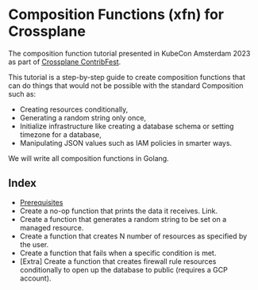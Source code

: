 # Composition Functions (xfn) for Crossplane

The composition function tutorial presented in KubeCon Amsterdam 2023 as part of
[Crossplane ContribFest](https://kccnceu2023.sched.com/event/1Hzcf).

This tutorial is a step-by-step guide to create composition functions that can
do things that would not be possible with the standard Composition such as:
* Creating resources conditionally,
* Generating a random string only once,
* Initialize infrastructure like creating a database schema or setting timezone
  for a database,
* Manipulating JSON values such as IAM policies in smarter ways.

We will write all composition functions in Golang.

## Index

* [Prerequisites](01-prerequisites.md)
* Create a no-op function that prints the data it receives. Link.
* Create a function that generates a random string to be set on a managed resource.
* Create a function that creates N number of resources as specified by the user.
* Create a function that fails when a specific condition is met.
* [Extra] Create a function that creates firewall rule resources conditionally to open
  up the database to public (requires a GCP account).
